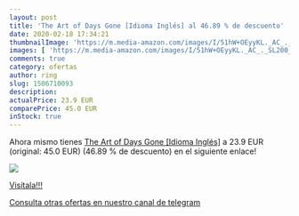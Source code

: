 ```yaml
---
layout: post
title: 'The Art of Days Gone [Idioma Inglés] al 46.89 % de descuento'
date: 2020-02-18 17:34:21
thumbnailImage: 'https://m.media-amazon.com/images/I/51hW+OEyyKL._AC_._SL200_.jpg'
images: [ 'https://m.media-amazon.com/images/I/51hW+OEyyKL._AC_._SL200_.jpg' ]
comments: true
category: ofertas
author: ring
slug: 1506710093
description:
actualPrice: 23.9 EUR
comparePrice: 45.0 EUR
inStock: true
---
```


Ahora mismo tienes [The Art of Days Gone [Idioma Inglés]](https://www.amazon.com/dp/1506710093/?tag=redken08-20) a 23.9 EUR (original: 45.0 EUR) (46.89 %  de descuento) en el siguiente enlace!

[![](https://m.media-amazon.com/images/I/51hW+OEyyKL._AC_._SL200_.jpg)](https://www.amazon.com/dp/1506710093/?tag=redken08-20)

[Visítala!!!](https://www.amazon.com/dp/1506710093/?tag=redken08-20)

[Consulta otras ofertas en nuestro canal de telegram](https://t.me/s/ofertas25)
